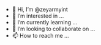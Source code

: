 - 👋 Hi, I’m @zeyarmyint
- 👀 I’m interested in ...
- 🌱 I’m currently learning ...
- 💞️ I’m looking to collaborate on ...
- 📫 How to reach me ...

<!---
zeyarmyint/zeyarmyint is a ✨ special ✨ repository because its `README.md` (this file) appears on your GitHub profile.
You can click the Preview link to take a look at your changes.
--->
